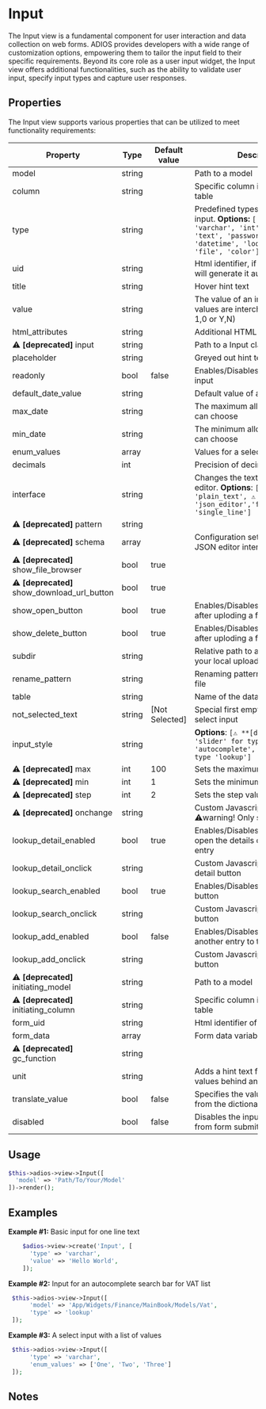 # Input

The Input view is a fundamental component for user interaction and data collection on web forms. ADIOS provides developers with a wide range of customization options, empowering them to tailor the input field to their specific requirements. Beyond its core role as a user input widget, the Input view offers additional functionalities, such as the ability to validate user input, specify input types and capture user responses.

## Properties

The Input view supports various properties that can be utilized to meet functionality requirements:

| Property                                     | Type   | Default value  | Description                                                                                                                                                            |
| -------------------------------------------- | ------ | -------------- | ---------------------------------------------------------------------------------------------------------------------------------------------------------------------- |
| model                                        | string |                | Path to a model                                                                                                                                                        |
| column                                       | string |                | Specific column in a database table                                                                                                                                    |
| type                                         | string |                | Predefined types of an input. **Options:** `['bool','boolean', 'varchar', 'int', 'float', 'text', 'password', 'date', 'datetime', 'lookup', 'image', 'file', 'color']` |
| uid                                          | string |                | Html identifier, if it is empty ADIOS will generate it automatically                                                                                                   |
| title                                        | string |                | Hover hint text                                                                                                                                                        |
| value                                        | string |                | The value of an input (boolean values are interchangeable with 1,0 or Y,N)                                                                                             |
| html_attributes                              | string |                | Additional HTML atributes                                                                                                                                              |
| ⚠️ **[deprecated]** input                    | string |                | Path to a Input class subclass                                                                                                                                         |
| placeholder                                  | string |                | Greyed out hint text inside an input                                                                                                                                   |
| readonly                                     | bool   | false          | Enables/Disables the editing of an input                                                                                                                               |
| default_date_value                           | string |                | Default value of a Date input                                                                                                                                          |
| max_date                                     | string |                | The maximum allowed date user can choose                                                                                                                               |
| min_date                                     | string |                | The minimum allowed date user can choose                                                                                                                               |
| enum_values                                  | array  |                | Values for a select input                                                                                                                                              |
| decimals                                     | int    |                | Precision of decimal numbers                                                                                                                                           |
| interface                                    | string |                | Changes the text area to a specific editor. **Options**: `['text', 'plain_text', ⚠️ **[deprecated]** 'json_editor','formatted_text', 'single_line']`                   |
| ⚠️ **[deprecated]** pattern                  | string |                |                                                                                                                                                                        |
| ⚠️ **[deprecated]** schema                   | array  |                | Configuration settings for the JSON editor interface                                                                                                                   |
| ⚠️ **[deprecated]** show_file_browser        | bool   | true           |                                                                                                                                                                        |
| ⚠️ **[deprecated]** show_download_url_button | bool   | true           |                                                                                                                                                                        |
| show_open_button                             | bool   | true           | Enables/Disables the Show button after uploding a file                                                                                                                 |
| show_delete_button                           | bool   | true           | Enables/Disables the Delete button after uploding a file                                                                                                               |
| subdir                                       | string |                | Relative path to a subdirectory in your local upload directory                                                                                                         |
| rename_pattern                               | string |                | Renaming pattern for an uploaded file                                                                                                                                  |
| table                                        | string |                | Name of the database table                                                                                                                                             |
| not_selected_text                            | string | [Not Selected] | Special first empty value for a select input                                                                                                                           |
| input_style                                  | string |                | **Options**: `[⚠️ **[deprecated]** 'slider' for type 'int'; 'autocomplete', 'select' for type 'lookup']`                                                               |
| ⚠️ **[deprecated]** max                      | int    | 100            | Sets the maximum value of a slider                                                                                                                                     |
| ⚠️ **[deprecated]** min                      | int    | 1              | Sets the minimum value of a slider                                                                                                                                     |
| ⚠️ **[deprecated]** step                     | int    | 2              | Sets the step value of a slider                                                                                                                                        |
| ⚠️ **[deprecated]** onchange                 | string |                | Custom Javascript function ⚠️warning! Only safe for slider                                                                                                             |
| lookup_detail_enabled                        | bool   | true           | Enables/Disables the button to open the details of the selected entry                                                                                                  |
| lookup_detail_onclick                        | string |                | Custom Javascript for the entry detail button                                                                                                                          |
| lookup_search_enabled                        | bool   | true           | Enables/Disables the search button                                                                                                                                     |
| lookup_search_onclick                        | string |                | Custom Javascript for the search button                                                                                                                                |
| lookup_add_enabled                           | bool   | false          | Enables/Disables the button to add another entry to the model                                                                                                          |
| lookup_add_onclick                           | string |                | Custom Javascript for the add button                                                                                                                                   |
| ⚠️ **[deprecated]** initiating_model         | string |                | Path to a model                                                                                                                                                        |
| ⚠️ **[deprecated]** initiating_column        | string |                | Specific column in a database table                                                                                                                                    |
| form_uid                                     | string |                | Html identifier of a form                                                                                                                                              |
| form_data                                    | array  |                | Form data variable                                                                                                                                                     |
| ⚠️ **[deprecated]** gc_function              | string |                |                                                                                                                                                                        |
| unit                                         | string |                | Adds a hint text for the unit of the values behind an input                                                                                                            |
| translate_value                              | bool   | false          | Specifies the value to translate from the dictionary                                                                                                                   |
| disabled                                     | bool   | false          | Disables the input and excludes it from form submitting                                                                                                                |

## Usage

```php
$this->adios->view->Input([
  'model' => 'Path/To/Your/Model'
])->render();
```

## Examples

**Example #1:**  Basic input for one line text

```php
    $adios->view->create('Input', [
      'type' => 'varchar',
      'value' => 'Hello World',
    ]);
```

**Example #2:** Input for an autocomplete search bar for VAT list

```php
 $this->adios->view->Input([
      'model' => 'App/Widgets/Finance/MainBook/Models/Vat',
      'type' => 'lookup'
 ]);
```

**Example #3:** A select input with a list of values

```php
 $this->adios->view->Input([
      'type' => 'varchar',
      'enum_values' => ['One', 'Two', 'Three']
 ]);

```

## Notes
